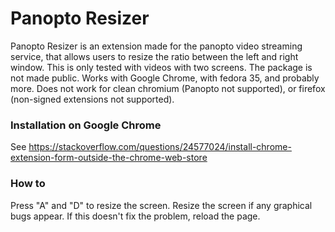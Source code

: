 # Panopto Resizer
Panopto Resizer is an extension made for the panopto video streaming service, that allows users to resize the ratio between the left and right window. This is only tested with videos with two screens. The package is not made public. Works with Google Chrome, with fedora 35, and probably more. Does not work for clean chromium (Panopto not supported), or firefox (non-signed extensions not supported).

### Installation on Google Chrome
See https://stackoverflow.com/questions/24577024/install-chrome-extension-form-outside-the-chrome-web-store

### How to
Press "A" and "D" to resize the screen. Resize the screen if any graphical bugs appear. If this doesn't fix the problem, reload the page.

